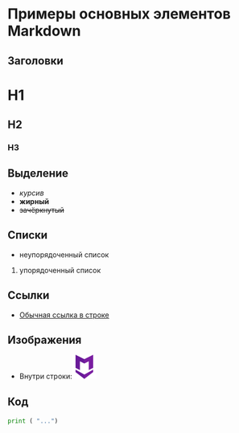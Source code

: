 # Примеры основных элементов Markdown

## Заголовки
# H1
## H2
### H3

## Выделение
- *курсив*
- **жирный**
- ~~зачёркнутый~~

## Списки
- неупорядоченный список
1. упорядоченный список

## Ссылки
- [Обычная ссылка в строке](https://www.google.com)

## Изображения
- Внутри строки:![alt-текст](https://github.com/adam-p/markdown-here/raw/master/src/common/images/icon48.png "Текст заголовка логотипа 1")

## Код
```python
print ( "...")
